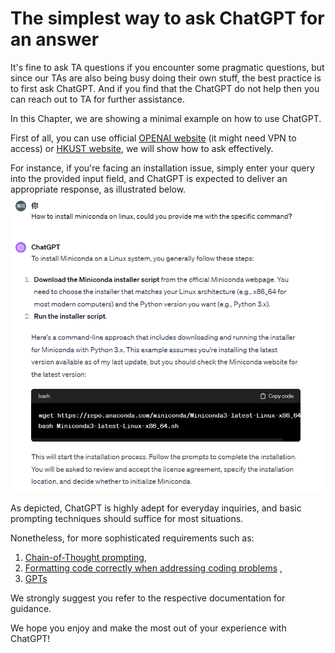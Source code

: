 # The simplest way to ask ChatGPT for an answer

It's fine to ask TA questions if you encounter some pragmatic questions, but since our TAs are also being busy doing their own stuff, the best practice is to first
ask ChatGPT. And if you find that the ChatGPT do not help then you can reach out to TA for further assistance.

In this Chapter, we are showing a minimal example on how to use ChatGPT.

First of all, you can use official [OPENAI website](https://chat.openai.com/) (it might need VPN to access) or [HKUST website](https://chatgpt.ust.hk/), 
we will show how to ask effectively. 


For instance, if you're facing an installation issue, simply enter your query into the provided input field, and ChatGPT is expected to deliver an appropriate response, as illustrated below.  ![fig](assets/chatgpt_screenshot.png) 

As depicted, ChatGPT is highly adept for everyday inquiries, and basic prompting techniques should suffice for most situations.


Nonetheless, for more sophisticated requirements such as:

1. [Chain-of-Thought prompting](https://www.promptingguide.ai/techniques/cot), 
2. [Formatting code correctly when addressing coding problems](https://github.com/RimaBuilds/Master-coding-prompts-with-ChatGPT?tab=readme-ov-file#32-ensuring-generated-code-is-in-code-block-format) ,
3. [GPTs](https://suefel.com/gpts)

We strongly suggest you refer to the respective documentation for guidance.

We hope you enjoy and make the most out of your experience with ChatGPT!